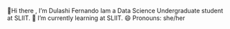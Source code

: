 👋Hi there , I’m Dulashi Fernando
Iam a Data Science Undergraduate student at SLIIT.
🌱 I’m currently learning at SLIIT.
😄 Pronouns: she/her



